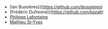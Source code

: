 * [Ian Bussières]((https://github.com/ibussieres)
* [Frédéric Dufresne]((https://github.com/kazalt)
* [Philippe Lafontaine](https://github.com/BleuShan)
* [Mathieu St-Yves](https://github.com/mathieu244)
